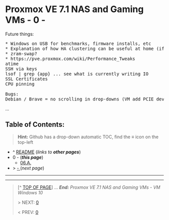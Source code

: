 # Proxmox VE 7.1 NAS and Gaming VMs - 0 - 

Future things:

<pre>
* Windows on USB for benchmarks, firmware installs, etc
* Explanation of how HA clustering can be useful at home (if more than 1 Proxmox device is possible)
* zram-swap?
* https://pve.proxmox.com/wiki/Performance_Tweaks
atime
SSH via keys
lsof | grep {app} ... see what is currently writing IO
SSL Certificates
CPU pinning

Bugs:
Debian / Brave = no scrolling in drop-downs (VM add PCIE device, VM Host CPU select)
</pre>



...

## Table of Contents:
> **Hint:** Github has a drop-down automatic TOC, find the **≡** icon on the top-left

* ^ [README](README.md)  (*links to* ***other pages***)
* 0 - (***this page***)
    + [06.A.](#06a-)
* \> [ - ](..md) (*next page*)

---



---
> [^ [TOP OF PAGE](#proxmox-ve-71-nas-and-gaming-vms---06---vm-windows-10)] ... ***End:*** *Proxmox VE 7.1 NAS and Gaming VMs - VM Windows 10*
> 
> \> NEXT: [0](0..md)
>
> \< PREV: [0 ](0...md)
